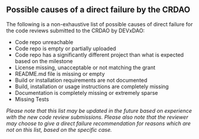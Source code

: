 ## Possible causes of a direct failure by the CRDAO

The following is a non-exhaustive list of possible causes of direct failure for the code reviews submitted to the CRDAO by DEVxDAO:

- Code repo unreachable
- Code repo is empty or partially uploaded
- Code repo has a significantly different project than what is expected based on the milestone
- License missing, unacceptable or not matching the grant
- README.md file is missing or empty
- Build or installation requirements are not documented
- Build, installation or usage instructions are completely missing
- Documentation is completely missing or extremely sparse
- Missing Tests

_Please note that this list may be updated in the future based on experience with the new code review submissions. Please also note that the reviewer may choose to give a direct failure recommendation for reasons which are not on this list, based on the specific case._
